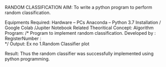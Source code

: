 RANDOM CLASSIFICATION
AIM:
To write a python program to perform random classification.

Equipments Required:
Hardware – PCs
Anaconda – Python 3.7 Installation / Google Colab /Jupiter Notebook
Related Theoritical Concept:
Algorithm
Program:
/*
Program to implement random classification.
Developed by   :
RegisterNumber :  
*/
Output:
Ex no 1.Random Classifier plot

Result:
Thus the random classifier was successfully implemented using python programming.
